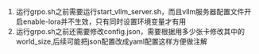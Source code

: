 1. 运行grpo.sh之前需要运行start_vllm_server.sh，而且vllm服务器配置文件开启enable-lora并不生效，只有同时设置环境变量才有用
2. 运行grpo.sh之前还需要修改config.json，需要根据用多少张卡修改其中的world_size,后续可能把json配置改成yaml配置这样方便做注解